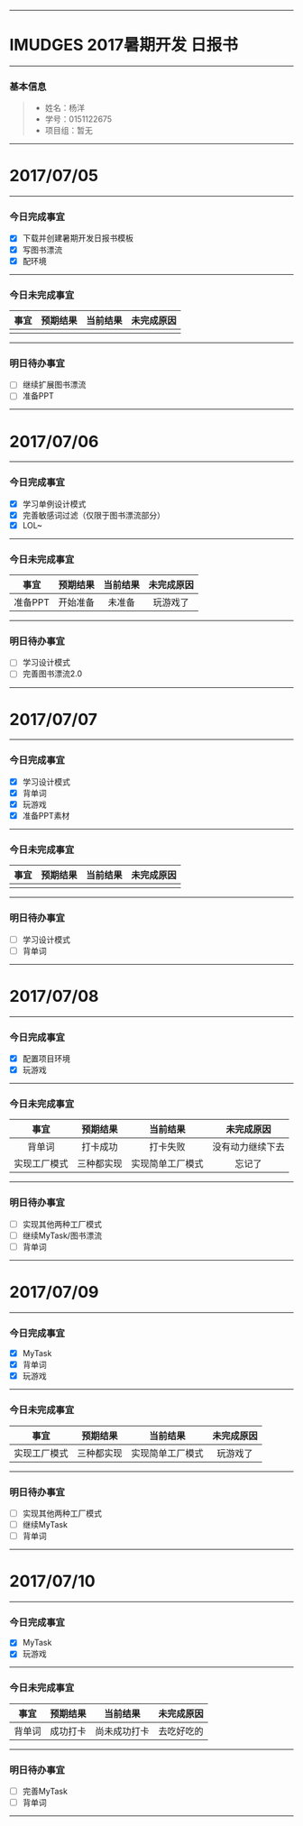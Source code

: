 
-------

# IMUDGES 2017暑期开发 日报书

-------


### 基本信息
> * 姓名：杨洋
> * 学号：0151122675
> * 项目组：暂无

-------


# 2017/07/05

-------

### 今日完成事宜
- [x]  下载并创建暑期开发日报书模板
- [x]  写图书漂流
- [x]  配环境

-----
### 今日未完成事宜


| 事宜     |预期结果| 当前结果  | 未完成原因   | 
| :--------:  | :-----:  | :-----:  | :----:  |
|    |   |   |    |


------
### 明日待办事宜
- [ ] 继续扩展图书漂流
- [ ] 准备PPT
-------


# 2017/07/06

-------

### 今日完成事宜
- [x]  学习单例设计模式
- [x]  完善敏感词过滤（仅限于图书漂流部分）
- [x]  LOL~

-----
### 今日未完成事宜


| 事宜     |预期结果| 当前结果  | 未完成原因   | 
| :--------:  | :-----:  | :-----:  | :----:  |
| 准备PPT   | 开始准备  | 未准备  |  玩游戏了  |


------
### 明日待办事宜
- [ ] 学习设计模式
- [ ] 完善图书漂流2.0
-------

# 2017/07/07

-------

### 今日完成事宜
- [x]  学习设计模式
- [x]  背单词
- [x]  玩游戏
- [x]  准备PPT素材

-----
### 今日未完成事宜


| 事宜     |预期结果| 当前结果  | 未完成原因   | 
| :--------:  | :-----:  | :-----:  | :----:  |
|    |   |   |    |

------
### 明日待办事宜
- [ ] 学习设计模式
- [ ] 背单词
-------

# 2017/07/08

-------

### 今日完成事宜
- [x]  配置项目环境
- [x]  玩游戏
-----
### 今日未完成事宜


| 事宜     |预期结果| 当前结果  | 未完成原因   | 
| :--------:  | :-----:  | :-----:  | :----:  |
| 背单词   |  打卡成功 | 打卡失败  | 没有动力继续下去   |
| 实现工厂模式   |  三种都实现 | 实现简单工厂模式  | 忘记了 |

------
### 明日待办事宜
- [ ] 实现其他两种工厂模式
- [ ] 继续MyTask/图书漂流
- [ ] 背单词
-------


# 2017/07/09

-------

### 今日完成事宜
- [x]  MyTask
- [x]  背单词
- [x]  玩游戏
-----
### 今日未完成事宜


| 事宜     |预期结果| 当前结果  | 未完成原因   | 
| :--------:  | :-----:  | :-----:  | :----:  |
| 实现工厂模式   |  三种都实现 | 实现简单工厂模式  | 玩游戏了 |

------
### 明日待办事宜
- [ ] 实现其他两种工厂模式
- [ ] 继续MyTask
- [ ] 背单词
-------


# 2017/07/10

-------

### 今日完成事宜
- [x]  MyTask
- [x]  玩游戏
-----
### 今日未完成事宜


| 事宜     |预期结果| 当前结果  | 未完成原因   | 
| :--------:  | :-----:  | :-----:  | :----:  |
| 背单词   |  成功打卡 | 尚未成功打卡  | 去吃好吃的 |

------
### 明日待办事宜
- [ ] 完善MyTask
- [ ] 背单词
-------